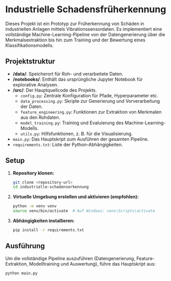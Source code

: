 # Industrielle Schadensfrüherkennung

Dieses Projekt ist ein Prototyp zur Früherkennung von Schäden in industriellen Anlagen mittels Vibrationssensordaten. Es implementiert eine vollständige Machine-Learning-Pipeline von der Datengenerierung über die Merkmalsextraktion bis hin zum Training und der Bewertung eines Klassifikationsmodells.

## Projektstruktur

- **/data/**: Speicherort für Roh- und verarbeitete Daten.
- **/notebooks/**: Enthält das ursprüngliche Jupyter Notebook für explorative Analysen.
- **/src/**: Der Hauptquellcode des Projekts.
  - `config.py`: Zentrale Konfiguration für Pfade, Hyperparameter etc.
  - `data_processing.py`: Skripte zur Generierung und Vorverarbeitung der Daten.
  - `feature_engineering.py`: Funktionen zur Extraktion von Merkmalen aus den Rohdaten.
  - `model_training.py`: Training und Evaluierung des Machine-Learning-Modells.
  - `utils.py`: Hilfsfunktionen, z. B. für die Visualisierung.
- `main.py`: Das Hauptskript zum Ausführen der gesamten Pipeline.
- `requirements.txt`: Liste der Python-Abhängigkeiten.

## Setup

1.  **Repository klonen:**
    ```bash
    git clone <repository-url>
    cd industrielle-schadenserkennung
    ```

2.  **Virtuelle Umgebung erstellen und aktivieren (empfohlen):**
    ```bash
    python -m venv venv
    source venv/bin/activate  # Auf Windows: venv\Scripts\activate
    ```

3.  **Abhängigkeiten installieren:**
    ```bash
    pip install -r requirements.txt
    ```

## Ausführung

Um die vollständige Pipeline auszuführen (Datengenerierung, Feature-Extraktion, Modelltraining und Auswertung), führe das Hauptskript aus:

```bash
python main.py
```